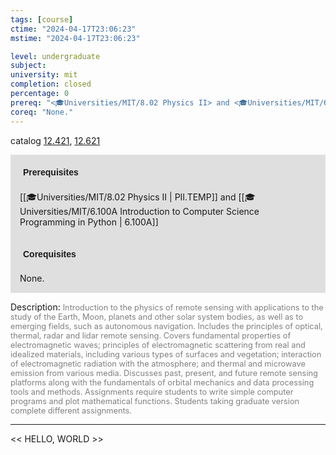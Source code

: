 ```yaml
---
tags: [course]
ctime: "2024-04-17T23:06:23"
mstime: "2024-04-17T23:06:23"

level: undergraduate
subject: 
university: mit
completion: closed
percentage: 0
prereq: "<🎓Universities/MIT/8.02 Physics II> and <🎓Universities/MIT/6.100A Introduction to Computer Science Programming in Python>"
coreq: "None."
---
```


catalog [12.421](http://student.mit.edu/catalog/m12a.html#12.421), [12.621](http://student.mit.edu/catalog/m12c.html#12.621)

<span style="display: block; padding: 15px; background-color: rgb(100, 100, 100, 0.2);"><font id="m_prereq779_0" style="display: block; font-family: Arial, sans-serif; font-weight: bold; padding: 5px">Prerequisites</font><br><span id="prereq779_0">[[🎓Universities/MIT/8.02 Physics II | PII.TEMP]] and [[🎓Universities/MIT/6.100A Introduction to Computer Science Programming in Python | 6.100A]]</span></span>
<span style="display: block; padding: 15px; background-color: rgb(100, 100, 100, 0.2);"><font id="m_coreq779_0" style="display: block; font-family: Arial, sans-serif; font-weight: bold; padding: 5px">Corequisites</font><br><span id="coreq779_0">None.</span></span>

<font style="">Description:</font>
<font style="color: grey; font-size: 0.8rem;">Introduction to the physics of remote sensing with applications to the study of the Earth, Moon, planets and other solar system bodies, as well as to emerging fields, such as autonomous navigation. Includes the principles of optical, thermal, radar and lidar remote sensing. Covers fundamental properties of electromagnetic waves; principles of electromagnetic scattering from real and idealized materials, including various types of surfaces and vegetation; interaction of electromagnetic radiation with the atmosphere; and thermal and microwave emission from various media. Discusses past, present, and future remote sensing platforms along with the fundamentals of orbital mechanics and data processing tools and methods. Assignments require students to write simple computer programs and plot mathematical functions. Students taking graduate version complete different assignments.</font>



---

<< HELLO, WORLD >>
